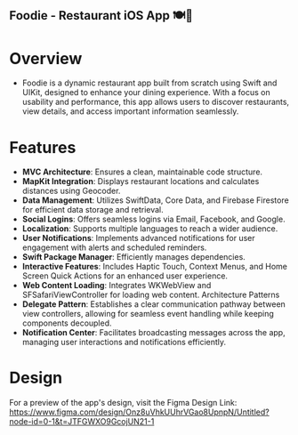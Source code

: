 ## Foodie - Restaurant iOS App 🍽️📱

# Overview
- Foodie is a dynamic restaurant app built from scratch using Swift and UIKit, designed to enhance your dining experience. With a focus on usability and performance, this app allows users to discover restaurants, view details, and access important information seamlessly.

# Features
- **MVC Architecture**: Ensures a clean, maintainable code structure.
- **MapKit Integration**: Displays restaurant locations and calculates distances using Geocoder.
- **Data Management**: Utilizes SwiftData, Core Data, and Firebase Firestore for efficient data storage and retrieval.
- **Social Logins**: Offers seamless logins via Email, Facebook, and Google.
- **Localization**: Supports multiple languages to reach a wider audience.
- **User Notifications**: Implements advanced notifications for user engagement with alerts and scheduled reminders.
- **Swift Package Manager**: Efficiently manages dependencies.
- **Interactive Features**: Includes Haptic Touch, Context Menus, and Home Screen Quick Actions for an enhanced user experience.
- **Web Content Loading**: Integrates WKWebView and SFSafariViewController for loading web content.
Architecture Patterns
- **Delegate Pattern**: Establishes a clear communication pathway between view controllers, allowing for seamless event handling while keeping components decoupled.
- **Notification Center**: Facilitates broadcasting messages across the app, managing user interactions and notifications efficiently.

# Design
For a preview of the app's design, visit the Figma Design Link:
https://www.figma.com/design/Onz8uVhkUUhrVGao8UpnpN/Untitled?node-id=0-1&t=JTFGWXO9GcojUN21-1

